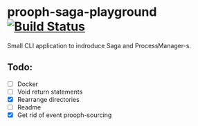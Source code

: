 # prooph-saga-playground [![Build Status](https://travis-ci.org/lzakrzewski/prooph-saga-playground.svg?branch=master)](https://travis-ci.org/lzakrzewski/prooph-saga-playground)
Small CLI application to indroduce Saga and ProcessManager-s. 

## Todo:
- [ ] Docker
- [ ] Void return statements
- [x] Rearrange directories
- [ ] Readme
- [x] Get rid of event prooph-sourcing